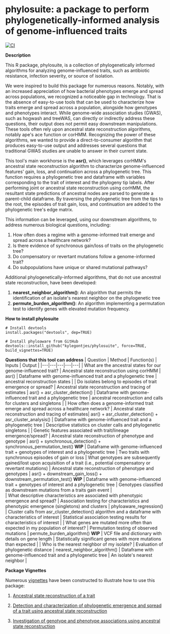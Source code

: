 # phylosuite: a package to perform phylogenetically-informed analysis of genome-influenced traits

[![CI](https://github.com/kylegontjes/phylosuite/actions/workflows/ci.yml/badge.svg)](https://github.com/kylegontjes/phylosuite/actions/workflows/ci.yml)

**Description**

This R package, phylosuite, is a collection of phylogenetically informed algorithms for analyzing genome-influenced traits, such as antibiotic resistance, infection severity, or source of isolation. 

We were inspired to build this package for numerous reasons. Notably, with an increased appreciation of how bacterial phenotypes emerge and spread across populations, we recognized a noticeable gap in technology. That is the absence of easy-to-use tools that can be used to characterize how traits emerge and spread across a population, alongside how genotypes and phenotypes interact. While genome-wide association studies (GWAS), such as hogwash and treeWAS, can directly or indirectly address these questions, their output does not permit easy downstream manipulations. These tools often rely upon ancestral state reconstruction algorithms, notably ape's ace function or corHMM. Recognizing the power of these algorithms, we wanted to provide a direct-to-consumer algorithm that produces easy-to-use output and addresses several questions that traditional GWAS studies are unable to answer in their current state.
 
This tool's main workhorse is the **asr()**, which leverages corHMM's ancestral state reconstruction algorithm to characterize genome-influenced features' gain, loss, and continuation across a phylogenetic tree. This function requires a phylogenetic tree and dataframe with variables corresponding to the trait of interest and the phylogeny tip labels. After performing joint or ancestral state reconstruction using corHMM, the resultant state predictions of ancestral nodes are parsed to generate a parent-child dataframe. By traversing the phylogenetic tree from the tips to the root, the episodes of trait gain, loss, and continuation are added to the phylogenetic tree's edge matrix.

This information can be leveraged, using our downstream algorithms, to address numerous biological questions, including: 
1. How often does a regime with a genome-informed trait emerge and spread across a healthcare network?
2. Is there evidence of synchronous gain/loss of traits on the phylogenetic tree?
3. Do compensatory or revertant mutations follow a genome-informed trait?
4. Do subpopulations have unique or shared mutational pathways?  

Additional phylogenetically-informed algorithms, that do not use ancestral state reconstruction, have been developed:
1. **nearest_neighbor_algorithm()**: An algorithm that permits the identification of an isolate's nearest neighbor on the phylogenetic tree
2. **permute_burden_algorithm()**: An algorithm implementing a permutation test to identify genes with elevated mutation frequency. 
 
**How to install phylosuite**
```
# Install devtools
install.packages("devtools", dep=TRUE)

# Install phyloaware from GitHub
devtools::install_github("kylegontjes/phylosuite", force=TRUE, build_vignettes=TRUE)
```

**Questions that this tool can address**
| Question | Method | Function(s) | Inputs | Output |
|---|---|---|---|---|
| What are the ancestral states for our genome-influenced trait? | Ancestral state reconstruction using corHMM | asr() | Dataframe with genome-influenced trait and a phylogenetic tree | ancestral reconstruction states | 
| Do isolates belong to episodes of trait emergence or spread? | Ancestral state reconstruction and tracing of estimates | asr() + asr_cluster_detection() | Dataframe with genome-influenced trait and a phylogenetic tree | ancestral reconstruction and calls for clusters and singletons | 
| How often does a genome-informed trait emerge and spread across a healthcare network? | Ancestral state reconstruction and tracing of estimates| asr() + asr_cluster_detection() + asr_cluster_analysis() | Dataframe with genome-influenced trait and a phylogenetic tree | Descriptive statistics on cluster calls and phylogenetic singletons | 
| Genetic features associated with trait/lineage emergence/spread? | Ancestral state reconstruction of phenotype and genotype | asr() + synchronous_detection() + synchronous_permutation_test()  **WIP** | Dataframe with genome-influenced trait + genotypes of interest and a phylogenetic tree | Two traits with synchronous episodes of gain or loss 
| What genotypes are subsequently gained/lost upon acquisition of a trait (i.e., potential compensatory or revertant mutations) | Ancestral state reconstruction of phenotype and genotypes | asr() + downstream_gain_loss()  + downstream_permutation_test()  **WIP** | Dataframe with genome-influenced trait + genotypes of interest and a phylogenetic tree | Genotypes classified as downstream mutations from a traits gain event |  
| What descriptive characteristics are associated with phenotypic emergence and spread? | Association testing for characteristics and phenotypic emergence (singletons) and clusters | phyloaware_regression() | Cluster calls from asr_cluster_detection() algorithm and a dataframe with characteristics of interest | Statistical association testing results for characteristics of interest | 
| What genes are mutated more often than expected in my population of interest? | Permutation testing of observed mutations | permute_burden_algorithm() **WIP** | VCF file and dictionary with details on gene length | Statistically significant genes with more mutations than expected | 
| Who is the nearest neighbor of my isolate? | Evaluation of phylogenetic distance | nearest_neighbor_algorithm() | Dataframe with genome-influenced trait and a phylogenetic tree | An isolate's nearest neighbor |  

**Package Vignettes**

Numerous [vignettes](https://github.com/kylegontjes/phyloaware/tree/master/vignettes) have been constructed to illustrate how to use this package:

1. [Ancestral state reconstruction of a trait](https://github.com/kylegontjes/phylosuite/blob/master/vignettes/ancestral_state_reconstruction_of_a_trait.Rmd)

2. [Detection and characterization of phylogenetic emergence and spread of a trait using ancestral state reconstruction](https://github.com/kylegontjes/phylosuite/blob/master/vignettes/ancestral_state_reconstruction_cluster_detection.Rmd) 

3. [Investigation of genotype and phenotype associations using ancestral state reconstruction](https://github.com/kylegontjes/phylosuite/blob/master/vignettes/ancestral_state_reconstruction_phenotype_genotype_investigations.Rmd)
